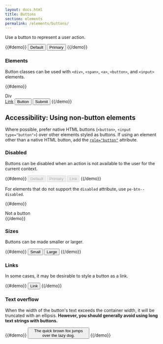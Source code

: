 ```yaml
---
layout: docs.html
title: Buttons
section: elements
permalink: /elements/buttons/
---
```


Use a button to represent a user action.

{{#demo}}
<button class="pe-btn">Default</button>
<button class="pe-btn pe-btn--primary">Primary</button>
{{/demo}}

### Elements

Button classes can be used with `<div>`, `<span>`, `<a>`, `<button>`, and `<input>` elements.

{{#demo}}
<div class="pe-btn" tabindex="0">Div</div>
<a href="#" class="pe-btn">Link</a>
<button class="pe-btn">Button</button>
<input type="submit" value="Submit" class="pe-btn">
{{/demo}}

<aside>
  <h1 class="pe-title">Accessibility: Using non-button elements</h1>
  <p>Where possible, prefer native HTML buttons (<code>&lt;button&gt;</code>, <code>&lt;input type="button"&gt;</code>) over other elements styled as buttons. If using an element other than a native HTML button, add the <a href="http://www.w3.org/TR/wai-aria/roles#button"><code>role="button"</code></a> attribute.</p>
</aside>

### Disabled

Buttons can be disabled when an action is not available to the user for the current context.

{{#demo}}
<button class="pe-btn" disabled>Default</button>
<button class="pe-btn pe-btn--primary" disabled>Primary</button>
<button class="pe-btn pe-btn--link" disabled>Link</button>
{{/demo}}

For elements that do not support the `disabled` attribute, use `pe-btn--disabled`.

{{#demo}}
<div class="pe-btn pe-btn--disabled">Not a button</div>
{{/demo}}

### Sizes

Buttons can be made smaller or larger.

{{#demo}}
<button class="pe-btn pe-btn--small">Small</button>
<button class="pe-btn pe-btn--large">Large</button>
{{/demo}}

### Links

In some cases, it may be desirable to style a button as a link.

{{#demo}}
<button class="pe-btn pe-btn--link">Link</button>
{{/demo}}

### Text overflow

When the width of the button's text exceeds the container width, it will be truncated with an ellipsis. <strong>However, you should generally avoid using long text strings with buttons.</strong>

{{#demo}}
<button class="pe-btn" style="max-width: 200px">The quick brown fox jumps over the lazy dog.</button>
{{/demo}}
